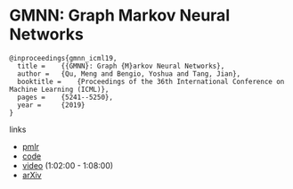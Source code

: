 # GMNN: Graph Markov Neural Networks

```
@inproceedings{gmnn_icml19,
  title = 	 {{GMNN}: Graph {M}arkov Neural Networks},
  author = 	 {Qu, Meng and Bengio, Yoshua and Tang, Jian},
  booktitle = 	 {Proceedings of the 36th International Conference on Machine Learning (ICML)},
  pages = 	 {5241--5250},
  year = 	 {2019}
}
```

links
- [pmlr](http://proceedings.mlr.press/v97/qu19a.html)
- [code](https://github.com/DeepGraphLearning/GMNN)
- [video](https://www.facebook.com/icml.imls/videos/336722770596090/) (1:02:00 - 1:08:00)
- [arXiv](https://arxiv.org/abs/1905.06214)

